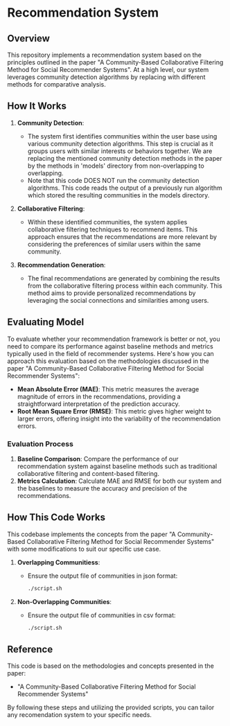 # Recommendation System

## Overview

This repository implements a recommendation system based on the principles outlined in the paper "A Community-Based Collaborative Filtering Method for Social Recommender Systems". At a high level, our system leverages community detection algorithms by replacing with different methods for comparative analysis.

## How It Works

1. **Community Detection**: 
   - The system first identifies communities within the user base using various community detection algorithms. This step is crucial as it groups users with similar interests or behaviors together. We are replacing the mentioned community detection methods in the paper by the methods in 'models' directory from non-overlapping to overlapping.
   - Note that this code DOES NOT run the community detection algorithms. This code reads the output of a previously run algorithm which stored the resulting communities in the models directory.
   
2. **Collaborative Filtering**:
   - Within these identified communities, the system applies collaborative filtering techniques to recommend items. This approach ensures that the recommendations are more relevant by considering the preferences of similar users within the same community.
   
3. **Recommendation Generation**:
   - The final recommendations are generated by combining the results from the collaborative filtering process within each community. This method aims to provide personalized recommendations by leveraging the social connections and similarities among users.

## Evaluating Model 

To evaluate whether your recommendation framework is better or not, you need to compare its performance against baseline methods and metrics typically used in the field of recommender systems. Here's how you can approach this evaluation based on the methodologies discussed in the paper "A Community-Based Collaborative Filtering Method for Social Recommender Systems":

- **Mean Absolute Error (MAE)**: This metric measures the average magnitude of errors in the recommendations, providing a straightforward interpretation of the prediction accuracy.
- **Root Mean Square Error (RMSE)**: This metric gives higher weight to larger errors, offering insight into the variability of the recommendation errors.

### Evaluation Process

1. **Baseline Comparison**: Compare the performance of our recommendation system against baseline methods such as traditional collaborative filtering and content-based filtering.
2. **Metrics Calculation**: Calculate MAE and RMSE for both our system and the baselines to measure the accuracy and precision of the recommendations.

## How This Code Works

This codebase implements the concepts from the paper "A Community-Based Collaborative Filtering Method for Social Recommender Systems" with some modifications to suit our specific use case.

1. **Overlapping Communitiess**:
   - Ensure the output file of communities in json format:
     ```bash
     ./script.sh
     ```
     
2. **Non-Overlapping Communities**:
   - Ensure the output file of communities in csv format:
     ```bash
     ./script.sh
     ```

## Reference

This code is based on the methodologies and concepts presented in the paper:
- "A Community-Based Collaborative Filtering Method for Social Recommender Systems"

By following these steps and utilizing the provided scripts, you can tailor any recomendation system to your specific needs. 


